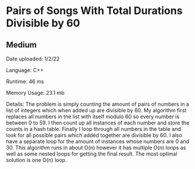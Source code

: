 
# Pairs of Songs With Total Durations Divisible by 60

## Medium

Date uploaded: 1/2/22

Language: C++

Runtime: 46 ms

Memory Usage: 23.1 mb

Details: The problem is simply counting the amount of pairs of numbers in a list of integers which when added up are divisible by 60. My algorithm first replaces all numbers in the list with itself modulo 60 so every number is between 0 to 59. I then count up all instances of each number and store the counts in a hash table. Finally I loop through all numbers in the table and look for all possible pairs which added together are divisible by 60. I also have a separate loop for the amount of instances whose numbers are 0 and 30. This algorithm runs in about O(n) however it has multiple O(n) loops as well as some nested loops for getting the final result. The most optimal solution is one O(n) loop.
